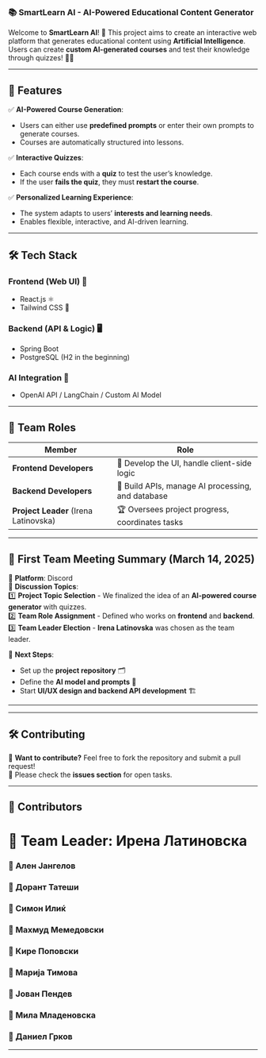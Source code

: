 ### **📚 SmartLearn AI - AI-Powered Educational Content Generator**

Welcome to **SmartLearn AI**! 🚀 This project aims to create an interactive web platform that generates educational content using **Artificial Intelligence**. Users can create **custom AI-generated courses** and test their knowledge through quizzes! 🧠✨

---  

## **🌟 Features**

✅ **AI-Powered Course Generation**:
- Users can either use **predefined prompts** or enter their own prompts to generate courses.
- Courses are automatically structured into lessons.

✅ **Interactive Quizzes**:
- Each course ends with a **quiz** to test the user’s knowledge.
- If the user **fails the quiz**, they must **restart the course**.

✅ **Personalized Learning Experience**:
- The system adapts to users’ **interests and learning needs**.
- Enables flexible, interactive, and AI-driven learning.

---  

## **🛠️ Tech Stack**

### **Frontend (Web UI) 🎨**
- React.js ⚛️
- Tailwind CSS 🎨

### **Backend (API & Logic) 🖥️**
- Spring Boot
- PostgreSQL (H2 in the beginning)

### **AI Integration 🤖**
- OpenAI API / LangChain / Custom AI Model

---  

## **📌 Team Roles**

| Member  | Role |
|---------|------|
| **Frontend Developers**  | 🎨 Develop the UI, handle client-side logic |
| **Backend Developers**  | 🔧 Build APIs, manage AI processing, and database |
| **Project Leader** (Irena Latinovska) | 🏆 Oversees project progress, coordinates tasks |

---  

## **📅 First Team Meeting Summary (March 14, 2025)**

📍 **Platform**: Discord  
📍 **Discussion Topics**:  
1️⃣ **Project Topic Selection** - We finalized the idea of an **AI-powered course generator** with quizzes.  
2️⃣ **Team Role Assignment** - Defined who works on **frontend** and **backend**.  
3️⃣ **Team Leader Election** - **Irena Latinovska** was chosen as the team leader.

🚀 **Next Steps**:
- Set up the **project repository** 🗂️
- Define the **AI model and prompts** 🧠
- Start **UI/UX design and backend API development** 🏗️

---
---  

## **🛠️ Contributing**

👥 **Want to contribute?** Feel free to fork the repository and submit a pull request!  
📌 Please check the **issues section** for open tasks.

---  

## **📄 Contributors**
# 📜 Team Leader: Ирена Латиновска
### 📜 Ален Јангелов
### 📜 Дорант Татеши
### 📜 Симон Илиќ    
### 📜 Махмуд Мемедовски
### 📜 Кире Поповски
### 📜 Марија Тимова
### 📜 Јован Пендев
### 📜 Мила Младеновска
### 📜 Даниел Грков

---